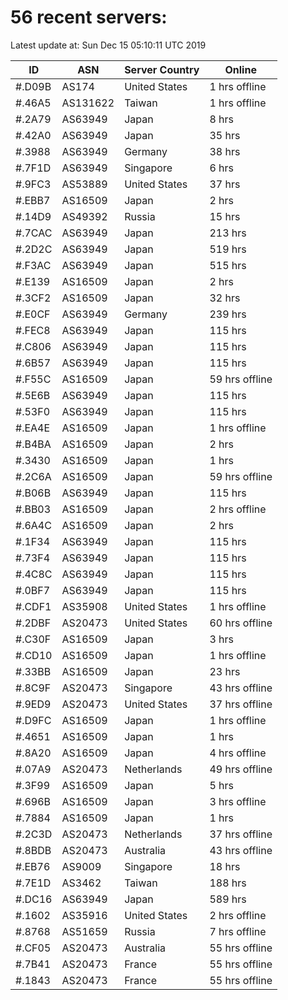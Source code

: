 # 56 recent servers:

Latest update at: Sun Dec 15 05:10:11 UTC 2019

| ID | ASN | Server Country | Online |
| -- | --- | -------------- | ------ |
| #.D09B | AS174 | United States | 1 hrs offline |
| #.46A5 | AS131622 | Taiwan | 1 hrs offline |
| #.2A79 | AS63949 | Japan | 8 hrs |
| #.42A0 | AS63949 | Japan | 35 hrs |
| #.3988 | AS63949 | Germany | 38 hrs |
| #.7F1D | AS63949 | Singapore | 6 hrs |
| #.9FC3 | AS53889 | United States | 37 hrs |
| #.EBB7 | AS16509 | Japan | 2 hrs |
| #.14D9 | AS49392 | Russia | 15 hrs |
| #.7CAC | AS63949 | Japan | 213 hrs |
| #.2D2C | AS63949 | Japan | 519 hrs |
| #.F3AC | AS63949 | Japan | 515 hrs |
| #.E139 | AS16509 | Japan | 2 hrs |
| #.3CF2 | AS16509 | Japan | 32 hrs |
| #.E0CF | AS63949 | Germany | 239 hrs |
| #.FEC8 | AS63949 | Japan | 115 hrs |
| #.C806 | AS63949 | Japan | 115 hrs |
| #.6B57 | AS63949 | Japan | 115 hrs |
| #.F55C | AS16509 | Japan | 59 hrs offline |
| #.5E6B | AS63949 | Japan | 115 hrs |
| #.53F0 | AS63949 | Japan | 115 hrs |
| #.EA4E | AS16509 | Japan | 1 hrs offline |
| #.B4BA | AS16509 | Japan | 2 hrs |
| #.3430 | AS16509 | Japan | 1 hrs |
| #.2C6A | AS16509 | Japan | 59 hrs offline |
| #.B06B | AS63949 | Japan | 115 hrs |
| #.BB03 | AS16509 | Japan | 2 hrs offline |
| #.6A4C | AS16509 | Japan | 2 hrs |
| #.1F34 | AS63949 | Japan | 115 hrs |
| #.73F4 | AS63949 | Japan | 115 hrs |
| #.4C8C | AS63949 | Japan | 115 hrs |
| #.0BF7 | AS63949 | Japan | 115 hrs |
| #.CDF1 | AS35908 | United States | 1 hrs offline |
| #.2DBF | AS20473 | United States | 60 hrs offline |
| #.C30F | AS16509 | Japan | 3 hrs |
| #.CD10 | AS16509 | Japan | 1 hrs offline |
| #.33BB | AS16509 | Japan | 23 hrs |
| #.8C9F | AS20473 | Singapore | 43 hrs offline |
| #.9ED9 | AS20473 | United States | 37 hrs offline |
| #.D9FC | AS16509 | Japan | 1 hrs offline |
| #.4651 | AS16509 | Japan | 1 hrs |
| #.8A20 | AS16509 | Japan | 4 hrs offline |
| #.07A9 | AS20473 | Netherlands | 49 hrs offline |
| #.3F99 | AS16509 | Japan | 5 hrs |
| #.696B | AS16509 | Japan | 3 hrs offline |
| #.7884 | AS16509 | Japan | 1 hrs |
| #.2C3D | AS20473 | Netherlands | 37 hrs offline |
| #.8BDB | AS20473 | Australia | 43 hrs offline |
| #.EB76 | AS9009 | Singapore | 18 hrs |
| #.7E1D | AS3462 | Taiwan | 188 hrs |
| #.DC16 | AS63949 | Japan | 589 hrs |
| #.1602 | AS35916 | United States | 2 hrs offline |
| #.8768 | AS51659 | Russia | 7 hrs offline |
| #.CF05 | AS20473 | Australia | 55 hrs offline |
| #.7B41 | AS20473 | France | 55 hrs offline |
| #.1843 | AS20473 | France | 55 hrs offline |

